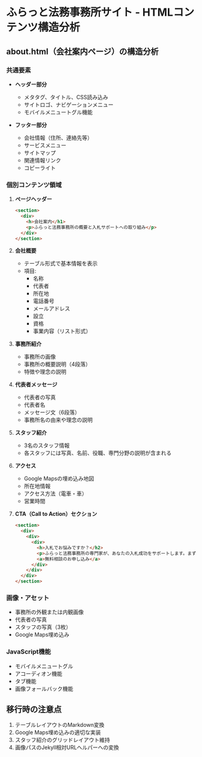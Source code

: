 # ふらっと法務事務所サイト - HTMLコンテンツ構造分析

## about.html（会社案内ページ）の構造分析

### 共通要素
- **ヘッダー部分**
  - メタタグ、タイトル、CSS読み込み
  - サイトロゴ、ナビゲーションメニュー
  - モバイルメニュートグル機能

- **フッター部分**
  - 会社情報（住所、連絡先等）
  - サービスメニュー
  - サイトマップ
  - 関連情報リンク
  - コピーライト

### 個別コンテンツ領域
1. **ページヘッダー**
   ```html
   <section>
     <div>
       <h>会社案内</h1>
       <p>ふらっと法務事務所の概要と入札サポートへの取り組み</p>
     </div>
   </section>
   ```

2. **会社概要**
   - テーブル形式で基本情報を表示
   - 項目:
     - 名称
     - 代表者
     - 所在地
     - 電話番号
     - メールアドレス
     - 設立
     - 資格
     - 事業内容（リスト形式）

3. **事務所紹介**
   - 事務所の画像
   - 事務所の概要説明（4段落）
   - 特徴や理念の説明

4. **代表者メッセージ**
   - 代表者の写真
   - 代表者名
   - メッセージ文（6段落）
   - 事務所名の由来や理念の説明

5. **スタッフ紹介**
   - 3名のスタッフ情報
   - 各スタッフには写真、名前、役職、専門分野の説明が含まれる

6. **アクセス**
   - Google Mapsの埋め込み地図
   - 所在地情報
   - アクセス方法（電車・車）
   - 営業時間

7. **CTA（Call to Action）セクション**
   ```html
   <section>
     <div>
       <div>
         <div>
           <h>入札でお悩みですか？</h2>
           <p>ふらっと法務事務所の専門家が、あなたの入札成功をサポートします。まずは無料相談からお気軽にどうぞ。</p>
           <a>無料相談のお申し込み</a>
         </div>
       </div>
     </div>
   </section>
   ```

### 画像・アセット
- 事務所の外観または内観画像
- 代表者の写真
- スタッフの写真（3枚）
- Google Maps埋め込み

### JavaScript機能
- モバイルメニュートグル
- アコーディオン機能
- タブ機能
- 画像フォールバック機能

## 移行時の注意点
1. テーブルレイアウトのMarkdown変換
2. Google Maps埋め込みの適切な実装
3. スタッフ紹介のグリッドレイアウト維持
4. 画像パスのJekyll相対URLヘルパーへの変換
